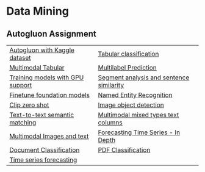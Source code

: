 # Data Mining 


## Autogluon Assignment 



|||
|----------------------------------------------|---------------------------------------------------------------------------------------------------------|
|[Autogluon with Kaggle dataset](https://colab.research.google.com/drive/1UF7c6zvXmcom264Wlsxc546zsbiWUR5_)| [Tabular classification](https://colab.research.google.com/drive/1gdinv0WgJ1OYuVusETpNn2CrUeeNgnxj)                        
| [Multimodal Tabular](https://colab.research.google.com/drive/1i1LKVR9Oyaa3tLLsJoBy4k2zNlWpLiGj#scrollTo=ad480e57)       | [Multilabel Prediction](https://colab.research.google.com/drive/1Lov4-aVDZVLpYs40vVyS7PLMUm8dXvPP#scrollTo=e796708d)       
| [Training models with GPU support](https://colab.research.google.com/drive/1RqeDet1QaBn3kHpYPUjK_5OfQh7Lpnad#scrollTo=fb52a296)       | [Segment analysis and sentence similarity](https://colab.research.google.com/drive/1NweddoM-HD5HPTF8EkbxsduAt6acLFJz#scrollTo=d2535bb3)       
| [Finetune foundation models](https://colab.research.google.com/drive/10DVn63Pipg_uMj6RO30m9XHyfqHMYo88#scrollTo=9f79a6f4)       | [Named Entity Recognition](https://colab.research.google.com/drive/1lAnkDjxbWk0eT818UwqqosUvDicjn__l#scrollTo=fb74845a)       
| [Clip zero shot](https://colab.research.google.com/drive/1GJyxKmOdOUvuW3GEpHSVXo6bkncQgwRW#scrollTo=5c55bd15)       | [Image object detection](https://colab.research.google.com/drive/1GJyxKmOdOUvuW3GEpHSVXo6bkncQgwRW#scrollTo=5c55bd15)       
| [Text-to-text semantic matching](https://colab.research.google.com/drive/1qSRwEOAjmAVc9NYEd-QJVtPf9po734UZ#scrollTo=2d2db12c)       | [Multimodal mixed types text columns](https://colab.research.google.com/drive/1169nk5tMzDKreWg_9TicoDLebOen8YPP#scrollTo=72c67048)       
| [Multimodal Images and text](https://colab.research.google.com/drive/1Wp_g3jyx7e2mdj7ZjIdFkXfcf-uyPonf#scrollTo=nRTQOVg61K8-)   | [Forecasting Time Series - In Depth](https://colab.research.google.com/drive/1JmwZMuArk880fCMXSvkOqX74kp-bzBBX#scrollTo=5fb03059)       
  [Document Classification](https://colab.research.google.com/drive/10iIyo8qb1Jt5dxB7mvKMsY9U9NWfwyTe#scrollTo=7c43dcaf-0cc7-4b0c-b8d3-87982dabd383)|[PDF Classification](https://colab.research.google.com/drive/1JqGUa91X3jlg_6ADaLXL5lzuWz7JxcMr#scrollTo=aa00faab-252f-44c9-b8f7-57131aa8251c)
  | [Time series forecasting](https://colab.research.google.com/drive/1_gO3UvLDvoHH4-TBX5_Kn9A7WINi0OHt#scrollTo=BrZKldVCLaBb) 








